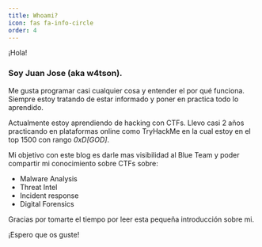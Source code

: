 ```yaml
---
title: Whoami?
icon: fas fa-info-circle
order: 4
---
```


 ¡Hola! 
### Soy Juan Jose (aka **w4tson**).

Me gusta programar casi cualquier cosa y entender el por qué funciona. Siempre estoy tratando de estar informado y poner en practica todo lo aprendido.

Actualmente estoy aprendiendo de hacking con CTFs. Llevo casi 2 años practicando en plataformas online como TryHackMe en la cual estoy en el top 1500 con rango *0xD[GOD]*.

Mi objetivo con este blog es darle mas visibilidad al Blue Team y poder compartir mi conocimiento sobre CTFs sobre:

* Malware Analysis
* Threat Intel
* Incident response
* Digital Forensics


Gracias por tomarte el tiempo por leer esta pequeña introducción sobre mi. 

¡Espero que os guste!